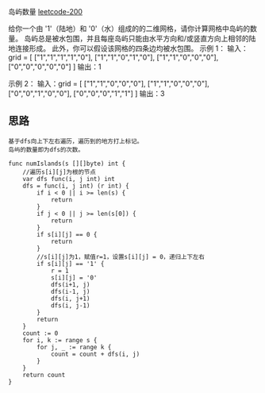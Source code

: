 岛屿数量
<a href="https://leetcode-cn.com/problems/number-of-islands/" target="_blank"> leetcode-200 </a>

   给你一个由 '1'（陆地）和 '0'（水）组成的的二维网格，请你计算网格中岛屿的数量。
   岛屿总是被水包围，并且每座岛屿只能由水平方向和/或竖直方向上相邻的陆地连接形成。
   此外，你可以假设该网格的四条边均被水包围。
  示例 1：
  输入：grid = [
    ["1","1","1","1","0"],
    ["1","1","0","1","0"],
    ["1","1","0","0","0"],
    ["0","0","0","0","0"]
  ]
  输出：1
  
  示例 2：
  输入：grid = [
    ["1","1","0","0","0"],
    ["1","1","0","0","0"],
    ["0","0","1","0","0"],
    ["0","0","0","1","1"]
  ]
  输出：3
    
## 思路
    基于dfs向上下左右遍历，遍历到的地方打上标记。
    岛屿的数量即为dfs的次数。
```
func numIslands(s [][]byte) int {
	//遍历s[i][j]为根的节点
 	var dfs func(i, j int) int
 	dfs = func(i, j int) (r int) {
 	 	if i < 0 || i >= len(s) {
 	 	 	return
 	 	}
 	 	if j < 0 || j >= len(s[0]) {
 	 	 	return
 	 	}
 	 	if s[i][j] == 0 {
 	 	 	return
 	 	}
 	 	//s[i][j]为1，赋值r=1，设置s[i][j] = 0，递归上下左右
 	 	if s[i][j] == '1' {
 	 	 	r = 1
 	 	 	s[i][j] = '0'
 	 	 	dfs(i+1, j)
 	 	 	dfs(i-1, j)
 	 	 	dfs(i, j+1)
 	 	 	dfs(i, j-1)
 	 	}
 	 	return
 	}
 	count := 0
 	for i, k := range s {
 	 	for j, _ := range k {
 	 	 	count = count + dfs(i, j)
 	 	}
 	}
 	return count
}
```
